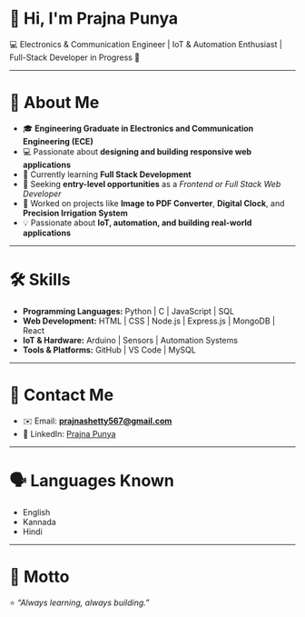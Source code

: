 # 👋 Hi, I'm Prajna Punya

💻 Electronics & Communication Engineer | IoT & Automation Enthusiast | Full-Stack Developer in Progress 🚀

---

# 🔹 About Me
- 🎓 **Engineering Graduate in Electronics and Communication Engineering (ECE)**  
- 💻 Passionate about **designing and building responsive web applications**  
- 🌱 Currently learning **Full Stack Development**  
- 🚀 Seeking **entry-level opportunities** as a *Frontend or Full Stack Web Developer*  
- 🤖 Worked on projects like **Image to PDF Converter**, **Digital Clock**, and **Precision Irrigation System**  
- 💡 Passionate about **IoT, automation, and building real-world applications**  

---

# 🛠️ Skills
- **Programming Languages:** Python | C | JavaScript | SQL  
- **Web Development:** HTML | CSS | Node.js | Express.js | MongoDB | React  
- **IoT & Hardware:** Arduino | Sensors | Automation Systems  
- **Tools & Platforms:** GitHub | VS Code | MySQL  

---

# 📧 Contact Me
- ✉️ Email: **prajnashetty567@gmail.com**  
- 💼 LinkedIn: [Prajna Punya](https://linkedin.com/in/prajna-punya-674683268)  

---

# 🗣️ Languages Known
- English  
- Kannada  
- Hindi  

---

# 📌 Motto
⭐ *“Always learning, always building.”*
